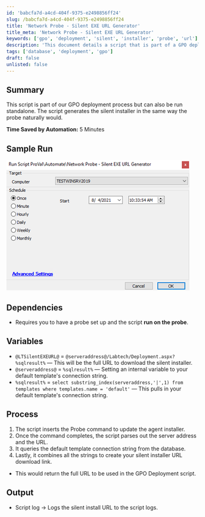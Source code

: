 ```yaml
---
id: 'babcfa7d-a4cd-404f-9375-e2498856ff24'
slug: /babcfa7d-a4cd-404f-9375-e2498856ff24
title: 'Network Probe - Silent EXE URL Generator'
title_meta: 'Network Probe - Silent EXE URL Generator'
keywords: ['gpo', 'deployment', 'silent', 'installer', 'probe', 'url']
description: 'This document details a script that is part of a GPO deployment process, capable of generating a silent installer URL. It can be executed standalone or as part of a larger deployment strategy. The script saves time by automating the installer generation process and requires specific dependencies to function correctly.'
tags: ['database', 'deployment', 'gpo']
draft: false
unlisted: false
---
```


## Summary

This script is part of our GPO deployment process but can also be run standalone. The script generates the silent installer in the same way the probe naturally would.

**Time Saved by Automation:** 5 Minutes

## Sample Run

![Sample Run](../../../static/img/docs/babcfa7d-a4cd-404f-9375-e2498856ff24/image_1.png)

## Dependencies

- Requires you to have a probe set up and the script **run on the probe**.

## Variables

- `@LTSilentEXEURL@` = `@serveraddress@/Labtech/Deployment.aspx?%sqlresult%` — This will be the full URL to download the silent installer.
- `@serveraddress@` = `%sqlresult%` — Setting an internal variable to your default template's connection string.
- `%sqlresult%` = `select substring_index(serveraddress,'|',1) from templates where templates.name = 'default'` — This pulls in your default template's connection string.

## Process

1. The script inserts the Probe command to update the agent installer.
2. Once the command completes, the script parses out the server address and the URL.
3. It queries the default template connection string from the database.
4. Lastly, it combines all the strings to create your silent installer URL download link.

- This would return the full URL to be used in the GPO Deployment script.

## Output

- Script log -> Logs the silent install URL to the script logs.

